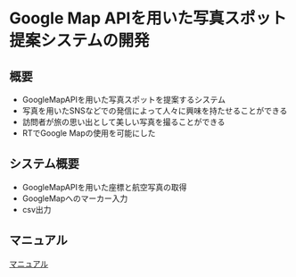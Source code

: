 # Google Map APIを用いた写真スポット提案システムの開発

## 概要
- GoogleMapAPIを用いた写真スポットを提案するシステム
- 写真を⽤いたSNSなどでの発信によって⼈々に興味を持たせることができる
- 訪問者が旅の思い出として美しい写真を撮ることができる
- RTでGoogle Mapの使⽤を可能にした

## システム概要
- GoogleMapAPIを用いた座標と航空写真の取得
- GoogleMapへのマーカー入力
- csv出力
 
## マニュアル
[マニュアル](https://github.com/Oiwa730/RTM_contest_2023/blob/main/manual/%E3%83%9E%E3%83%8B%E3%83%A5%E3%82%A2%E3%83%AB2023.pdf)
